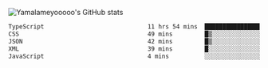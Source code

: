 ![Yamalameyooooo's GitHub stats](https://github-readme-stats.vercel.app/api?username=yamalameyooooo&theme=transparent&show_icons=true\&show=reviews,discussions_started,discussions_answered,prs_merged,prs_merged_percentage)

<!--START_SECTION:waka-->

```txt
TypeScript                             11 hrs 54 mins  █████████████████████░░░░   83.58 %
CSS                                    49 mins         █▒░░░░░░░░░░░░░░░░░░░░░░░   05.78 %
JSON                                   42 mins         █▒░░░░░░░░░░░░░░░░░░░░░░░   04.97 %
XML                                    39 mins         █░░░░░░░░░░░░░░░░░░░░░░░░   04.65 %
JavaScript                             4 mins          ░░░░░░░░░░░░░░░░░░░░░░░░░   00.51 %
```

<!--END_SECTION:waka-->
